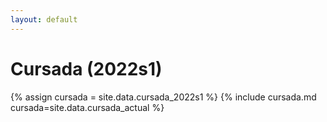 ```yaml
---
layout: default
---
```

# Cursada (2022s1)

{% assign cursada = site.data.cursada_2022s1 %}
{% include cursada.md cursada=site.data.cursada_actual %}
